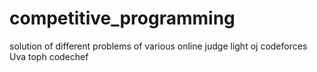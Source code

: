 # competitive_programming
solution of different problems of various online judge
light oj
codeforces
Uva
toph
codechef
